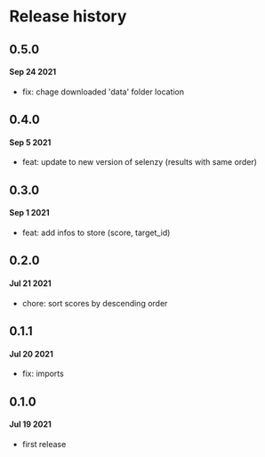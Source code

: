 # Release history

## 0.5.0
#### Sep 24 2021
- fix: chage downloaded 'data' folder location

## 0.4.0
#### Sep 5 2021
- feat: update to new version of selenzy (results with same order)

## 0.3.0
#### Sep 1 2021
- feat: add infos to store (score, target_id)

## 0.2.0
#### Jul 21 2021
- chore: sort scores by descending order

## 0.1.1
#### Jul 20 2021
- fix: imports

## 0.1.0
#### Jul 19 2021
- first release
